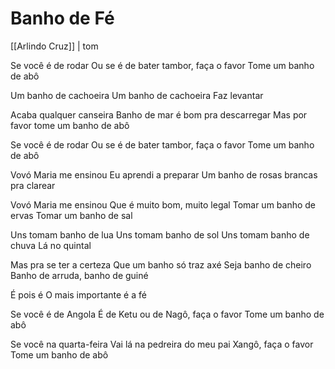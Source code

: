 # Banho de Fé

[[Arlindo Cruz]] | tom

Se você é de rodar
Ou se é de bater tambor, faça o favor
Tome um banho de abô

Um banho de cachoeira
Um banho de cachoeira
Faz levantar

Acaba qualquer canseira
Banho de mar é bom pra descarregar
Mas por favor tome um banho de abô

Se você é de rodar
Ou se é de bater tambor, faça o favor
Tome um banho de abô

Vovó Maria me ensinou
Eu aprendi a preparar
Um banho de rosas brancas pra clarear

Vovó Maria me ensinou
Que é muito bom, muito legal
Tomar um banho de ervas
Tomar um banho de sal

Uns tomam banho de lua
Uns tomam banho de sol
Uns tomam banho de chuva
Lá no quintal

Mas pra se ter a certeza
Que um banho só traz axé
Seja banho de cheiro
Banho de arruda, banho de guiné

É pois é
O mais importante é a fé

Se você é de Angola
É de Ketu ou de Nagô, faça o favor
Tome um banho de abô

Se você na quarta-feira
Vai lá na pedreira do meu pai Xangô, faça o favor
Tome um banho de abô